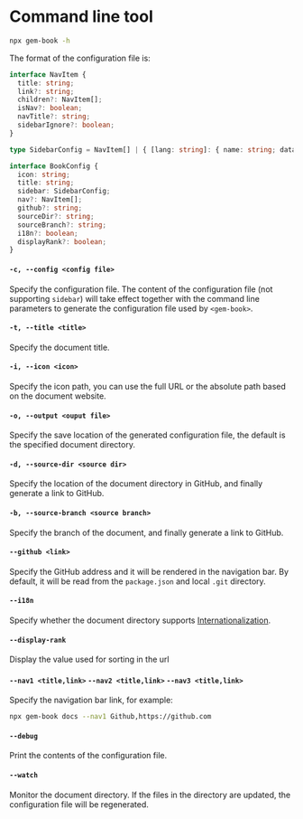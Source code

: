 # Command line tool

```bash
npx gem-book -h
```

The format of the configuration file is:

```ts
interface NavItem {
  title: string;
  link?: string;
  children?: NavItem[];
  isNav?: boolean;
  navTitle?: string;
  sidebarIgnore?: boolean;
}

type SidebarConfig = NavItem[] | { [lang: string]: { name: string; data: NavItem[] } };

interface BookConfig {
  icon: string;
  title: string;
  sidebar: SidebarConfig;
  nav?: NavItem[];
  github?: string;
  sourceDir?: string;
  sourceBranch?: string;
  i18n?: boolean;
  displayRank?: boolean;
}
```

#### `-c, --config <config file>`

Specify the configuration file. The content of the configuration file (not supporting `sidebar`) will take effect together with the command line parameters to generate the configuration file used by `<gem-book>`.

#### `-t, --title <title>`

Specify the document title.

#### `-i, --icon <icon>`

Specify the icon path, you can use the full URL or the absolute path based on the document website.

#### `-o, --output <ouput file>`

Specify the save location of the generated configuration file, the default is the specified document directory.

#### `-d, --source-dir <source dir>`

Specify the location of the document directory in GitHub, and finally generate a link to GitHub.

#### `-b, --source-branch <source branch>`

Specify the branch of the document, and finally generate a link to GitHub.

#### `--github <link>`

Specify the GitHub address and it will be rendered in the navigation bar. By default, it will be read from the `package.json` and local `.git` directory.

#### `--i18n`

Specify whether the document directory supports [Internationalization](./002-i18n).

#### `--display-rank`

Display the value used for sorting in the url

#### `--nav1 <title,link>` `--nav2 <title,link>` `--nav3 <title,link>`

Specify the navigation bar link, for example:

```bash
npx gem-book docs --nav1 Github,https://github.com
```

#### `--debug`

Print the contents of the configuration file.

#### `--watch`

Monitor the document directory. If the files in the directory are updated, the configuration file will be regenerated.
